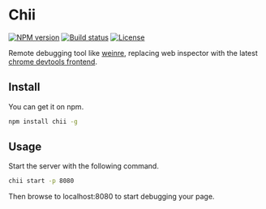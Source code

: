 # Chii

[![NPM version][npm-image]][npm-url]
[![Build status][travis-image]][travis-url]
[![License][license-image]][npm-url]

[npm-image]: https://img.shields.io/npm/v/chii.svg
[npm-url]: https://npmjs.org/package/chii
[travis-image]: https://img.shields.io/travis/liriliri/chii.svg
[travis-url]: https://travis-ci.org/liriliri/chii
[license-image]: https://img.shields.io/npm/l/chii.svg

Remote debugging tool like [weinre](https://people.apache.org/~pmuellr/weinre/docs/latest/Home.html), replacing  web inspector with the latest [chrome devtools frontend](https://github.com/ChromeDevTools/devtools-frontend).

## Install

You can get it on npm.

```bash
npm install chii -g
```

## Usage

Start the server with the following command.

```bash
chii start -p 8080
```

Then browse to localhost:8080 to start debugging your page.